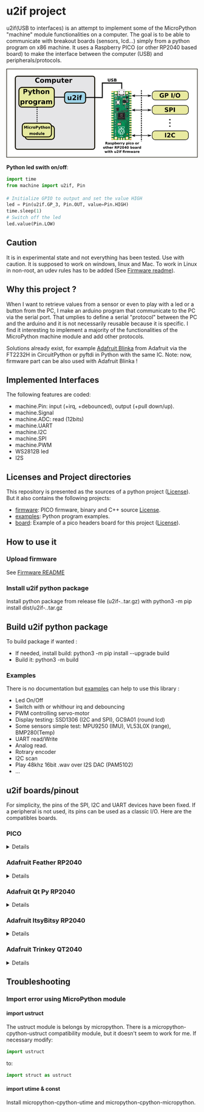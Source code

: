 # u2if project

u2if(USB to interfaces) is an attempt to implement some of the MicroPython "machine" module functionalities on a computer.
The goal is to be able to communicate with breakout boards (sensors, lcd...) simply from a python program on x86 machine. It uses a Raspberry PICO (or other RP2040 based board) to make the interface between the computer (USB) and peripherals/protocols.

<p align="center"><img src="images/principle.png"/></p>

**Python led swith on/off**:
```python
import time
from machine import u2if, Pin

# Initialize GPIO to output and set the value HIGH
led = Pin(u2if.GP_3, Pin.OUT, value=Pin.HIGH)
time.sleep(1)
# Switch off the led
led.value(Pin.LOW)
```

## Caution

It is in experimental state and not everything has been tested. Use with caution. It is supposed to work on windows, linux and Mac.
To work in Linux in non-root, an udev rules has to be added (See [Firmware readme](firmware/README.md)).


## Why this project ?
When I want to retrieve values from a sensor or even to play with a led or a button from the PC, I make an arduino program that communicate to the PC via the serial port. That umplies to define a serial "protocol" between the PC and the arduino and it is not necessarily reusable because it is specific. I find it interesting to implement a majority of the functionalities of the MicroPython machine module and add other protocols.

Solutions already exist, for example [Adafruit Blinka](https://github.com/adafruit/Adafruit_Blinka) from Adafruit via the FT2232H in CircuitPython or pyftdi in Python with the same IC.
Note: now, firmware part can be also used with Adafruit Blinka ! 


## Implemented Interfaces
The following features are coded:

* machine.Pin: input (+irq, +debounced), output (+pull down/up).
* machine.Signal
* machine.ADC: read (12bits)
* machine.UART
* machine.I2C
* machine.SPI
* machine.PWM
* WS2812B led
* I2S


## Licenses and Project directories
This repository is presented as the sources of a python project ([License](source/LICENSE)).
But it also contains the following projects:

 * [firmware](firmware/): PICO firmware, binary and C++ source [License](firmware/source/LICENSE).
 * [examples](examples/): Python program examples.
 * [board](board/): Example of a pico headers board for this project  ([License](firmware/source/LICENSE)).


## How to use it

### Upload firmware
See [Firmware README](firmware/README.md)

### Install u2if python package

Install python package from release file (u2if-*.*.tar.gz) with python3 -m pip install dist/u2if-*.*.tar.gz

## Build u2if python package

To build package if wanted :

 * If needed, install build: python3 -m pip install --upgrade build
 * Build it: python3 -m build


### Examples

There is no documentation but [examples](examples/) can help to use this library :

 * Led On/Off
 * Switch with or whithour irq and debouncing
 * PWM controlling servo-motor
 * Display testing: SSD1306 (I2C and SPI), GC9A01 (round lcd)
 * Some sensors simple test: MPU9250 (IMU), VL53L0X (range), BMP280(Temp)
 * UART read/Write
 * Analog read.
 * Rotrary encoder
 * I2C scan
 * Play 48khz 16bit .wav over I2S DAC (PAM5102)
 * ...


## u2if boards/pinout

For simplicity, the pins of the SPI, I2C and UART devices have been fixed. If a peripheral is not used, its pins can be used as a classic I/O. Here are the compatibles boards.

### PICO
<details>
<p align="center"><img src="images/u2if_pinout.png"/></p>

Implemented interfaces:
 - GPIO
 - ADC
 - PWM
 - UART0 & UART1
 - I2C0 & I2C1
 - SPI0 & SPI1
 - WS2812B
 - I2S

</details>

### Adafruit Feather RP2040
<details>

Implemented interfaces:
 - GPIO
 - ADC
 - PWM
 - UART0
 - I2C0 & I2C1
 - SPI0 & SPI1
 - WS2812B

</details>

### Adafruit Qt Py RP2040
<details>

Implemented interfaces:
 - GPIO
 - ADC
 - PWM
 - UART1
 - I2C0 & I2C1
 - SPI0
 - WS2812B

</details>

### Adafruit ItsyBitsy RP2040
<details>

Implemented interfaces:
 - GPIO
 - ADC
 - PWM
 - UART0
 - I2C1
 - SPI0 & SPI1
 - WS2812B

</details>

### Adafruit Trinkey QT2040
<details>

Implemented interfaces:
 - GPIO
 - ADC
 - PWM
 - UART0
 - I2C0 & I2C1
 - SPI0 & SPI1
 - WS2812B

</details>


## Troubleshooting
### Import error using MicroPython module
#### import ustruct

The ustruct module is belongs by micropython. There is a micropython-cpython-ustruct compatibility module, but it doesn't seem to work for me. If necessary modify:
```python
import ustruct
```
to:
```python
import struct as ustruct
```

#### import utime & const

Install micropython-cpython-utime and micropython-cpython-micropython.



